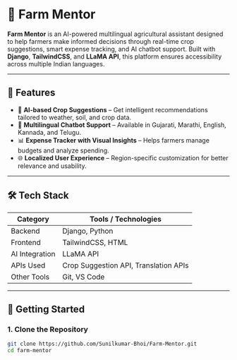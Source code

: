 # 🚜 Farm Mentor

**Farm Mentor** is an AI-powered multilingual agricultural assistant designed to help farmers make informed decisions through real-time crop suggestions, smart expense tracking, and AI chatbot support. Built with **Django**, **TailwindCSS**, and **LLaMA API**, this platform ensures accessibility across multiple Indian languages.

---

## 🌟 Features

- 🌾 **AI-based Crop Suggestions** – Get intelligent recommendations tailored to weather, soil, and crop data.
- 💬 **Multilingual Chatbot Support** – Available in Gujarati, Marathi, English, Kannada, and Telugu.
- 📊 **Expense Tracker with Visual Insights** – Helps farmers manage budgets and analyze spending.
- 🌐 **Localized User Experience** – Region-specific customization for better relevance and usability.

---

## 🛠 Tech Stack

| Category        | Tools / Technologies                      |
|-----------------|-------------------------------------------|
| Backend         | Django, Python                            |
| Frontend        | TailwindCSS, HTML                         |
| AI Integration  | LLaMA API                                 |
| APIs Used       | Crop Suggestion API, Translation APIs     |
| Other Tools     | Git, VS Code                              |

---

## 🚀 Getting Started

### 1. Clone the Repository

```bash
git clone https://github.com/Sunilkumar-Bhoi/Farm-Mentor.git
cd farm-mentor
